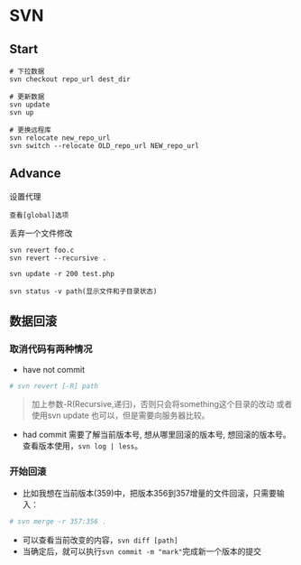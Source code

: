 # SVN

## Start
```
# 下拉数据
svn checkout repo_url dest_dir

# 更新数据
svn update
svn up

# 更换远程库
svn relocate new_repo_url
svn switch --relocate OLD_repo_url NEW_repo_url
```

## Advance

设置代理
```
查看[global]选项
```

丢弃一个文件修改
```
svn revert foo.c 
svn revert --recursive .

svn update -r 200 test.php

svn status -v path(显示文件和子目录状态) 
```

## 数据回滚

### 取消代码有两种情况

- have not commit
```bash
# svn revert [-R] path
```
>加上参数-R(Recursive,递归)，否则只会将something这个目录的改动
或者使用svn update 也可以，但是需要向服务器比较。

- had commit
需要了解当前版本号, 想从哪里回滚的版本号, 想回滚的版本号。
查看版本使用，`svn log | less`。

### 开始回滚
- 比如我想在当前版本(359)中，把版本356到357增量的文件回滚，只需要输入：
```bash
# svn merge -r 357:356 .
```
- 可以查看当前改变的内容，`svn diff [path]`
- 当确定后，就可以执行`svn commit -m "mark"`完成新一个版本的提交

